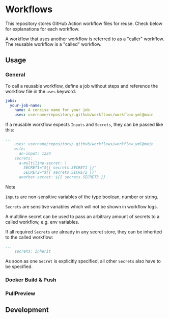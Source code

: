# Workflows

This repository stores GitHub Action workflow files for reuse. Check below for explanations for each workflow.

A workflow that uses another workflow is referred to as a "caller" workflow. The reusable workflow is a "called" workflow.

## Usage

### General

To call a reusable workflow, define a job without steps and reference the workflow file in the `uses` keyword:

```yml
jobs:
  your-job-name:
    name: A concise name for your job
    uses: username/repository/.github/workflows/workflow.yml@main
```

If a reusable workflow expects `Inputs` and `Secrets`, they can be passed like this:

```yml
...
    uses: username/repository/.github/workflows/workflow.yml@main
    with:
      an-input: 1234
    secrets:
      a-multiline-secret: |
        SECRET1="${{ secrets.SECRET1 }}"
        SECRET2="${{ secrets.SECRET2 }}"
      another-secret: ${{ secrets.SECRET3 }}
```

> [!NOTE]
> 
> `Inputs` are non-sensitive variables of the type boolean, number or string.
> 
> `Secrets` are sensitive variables which will not be shown in workflow logs.
>
> A multiline secret can be used to pass an arbitrary amount of secrets to a called workflow, e.g. env variables. 

If all required `Secrets` are already in any secret store, they can be inherited to the called workflow:

```yml
...
    secrets: inherit
```

As soon as one `Secret` is explicitly specified, all other `Secrets` also have to be specified. 

### Docker Build & Push



### PullPreview

## Development
